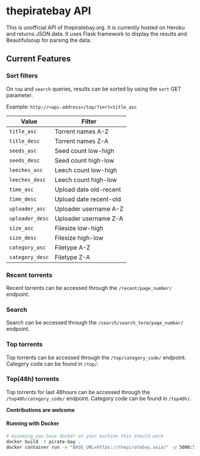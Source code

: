 # thepiratebay API

This is unofficial API of thepiratebay.org. It is currently hosted on Heroku and returns JSON data. It uses Flask framework to display the results and Beautifulsoup for parsing the data. 

## Current Features

### Sort filters

On `top` and `search` queries, results can be sorted by using the `sort` GET parameter.

Example: `http://<api-address>/top/?sort=title_asc`

|Value|Filter|
|---|---|
|`title_asc`|Torrent names A-Z|
|`title_desc`|Torrent names Z-A|
|`seeds_asc`|Seed count low-high|
|`seeds_desc`|Seed count high-low|
|`leeches_asc`|Leech count low-high|
|`leeches_desc`|Leech count high-low|
|`time_asc`|Upload date old-recent|
|`time_desc`|Upload date recent-old|
|`uploader_asc`|Uploader username A-Z|
|`uploader_desc`|Uploader username Z-A|
|`size_asc`|Filesize low-high|
|`size_desc`|Filesize high-low|
|`category_asc`|Filetype A-Z|
|`category_desc`|Filetype Z-A|

### Recent torrents

Recent torrents can be accessed through the `/recent/page_number/` endpoint.

### Search

Search can be accessed through the `/search/search_term/page_number/` endpoint.

### Top torrents

Top torrents can be accessed through the `/top/category_code/` endpoint. Category code can be found in `/top/`.

### Top(48h) torrents

Top torrents for last 48hours can be accessed through the `/top48h/category_code/` endpoint. Category code can be found in `/top48h/`.

**Contributions are welcome**

#### Running with Docker
```bash
# Assuming you have docker on your machine this should work
docker build -t pirate-bay .
docker container run -e "BASE_URL=https://thepiratebay.asia/" -p 5000:5000 --name pirateBay pirate-bay
```
